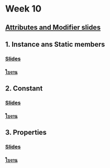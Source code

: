 # Week 10 #

## [Attributes and Modifier slides](./Slide-Attributes-and-Modifiers.md) ##

## 1. Instance ans Static members ##
### [Slides](./Slides-Instance-and-static-members.md) ###  
### [ใบงาน](./Lab-Instance-and-static-members.md) ###  

## 2. Constant ##
### [Slides](./Slides-Constant.md) ###  
### [ใบงาน](./Lab-Constant.md) ###  

## 3. Properties ##
### [Slides](./Slides-Properties.md) ###  
### [ใบงาน](./Lab-Properties.md) ###  

